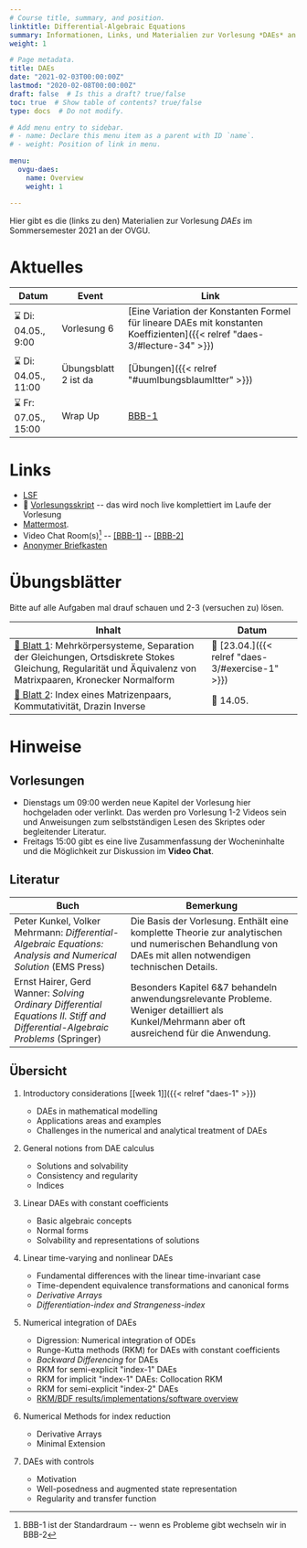 ```yaml
---
# Course title, summary, and position.
linktitle: Differential-Algebraic Equations
summary: Informationen, Links, und Materialien zur Vorlesung *DAEs* an der OVGU im Sommersemester 2021
weight: 1

# Page metadata.
title: DAEs
date: "2021-02-03T00:00:00Z"
lastmod: "2020-02-08T00:00:00Z"
draft: false  # Is this a draft? true/false
toc: true  # Show table of contents? true/false
type: docs  # Do not modify.

# Add menu entry to sidebar.
# - name: Declare this menu item as a parent with ID `name`.
# - weight: Position of link in menu.

menu:
  ovgu-daes:
    name: Overview
    weight: 1

---
```


Hier gibt es die (links zu den) Materialien zur Vorlesung *DAEs* im Sommersemester 2021 an der OVGU.

# Aktuelles

| Datum | Event | Link |
| ------- | ---------- | ---- |
| :hourglass: Di: 04.05., 9:00 | Vorlesung 6 | [Eine Variation der Konstanten Formel f&uuml;r lineare DAEs mit konstanten Koeffizienten]({{< relref "daes-3/#lecture-34" >}}) |
| :hourglass: Di: 04.05., 11:00 | &Uuml;bungsblatt 2 ist da  | [&Uuml;bungen]({{< relref "#uumlbungsblaumltter" >}})  |
| :hourglass: Fr: 07.05., 15:00 | Wrap Up | [BBB-1](https://bigblue.math.uni-magdeburg.de/b/jan-heq-7qj) |

<!--
({{< relref "daes-3/#lecture-34" >}})

{{% callout note %}}
Bitte nochmal das &Uuml;bungsblatt euch vornehmen. Wird dann am Freitag nochmal richtig besprochen
{{% /callout %}}

{{% callout warning %}}
If needed and if everyone is OK with that, I can hold the lecture in English.
{{% /callout %}}
-->

# Links

 * [LSF](https://lsf.ovgu.de/qislsf/rds?state=verpublish&status=init&vmfile=no&publishid=174973&moduleCall=webInfo&publishConfFile=webInfo&publishSubDir=veranstaltung)
 * :blue_book: [Vorlesungsskript](https://www.janheiland.de/script-daes/index.html) -- das wird noch live komplettiert im Laufe der Vorlesung
 * [Mattermost](https://matter.math.uni-magdeburg.de/daes).
 * Video Chat Room(s)[^1] -- [[BBB-1]](https://bigblue.math.uni-magdeburg.de/b/jan-heq-7qj) -- [[BBB-2]](https://bbba.mpi-magdeburg.mpg.de/b/jan-pyw-fhc)
 * [Anonymer Briefkasten](https://www2.math.uni-magdeburg.de/owncloud/index.php/s/w8j8Xaxo2dfzMIZ)

# &Uuml;bungsbl&auml;tter

Bitte auf alle Aufgaben mal drauf schauen und 2-3 (versuchen zu) l&ouml;sen.

| Inhalt | Datum |
| ------ | ----- |
| [:ledger: Blatt 1](files/ueb01.pdf): Mehrk&ouml;rpersysteme, Separation der Gleichungen, Ortsdiskrete Stokes Gleichung, Regularit&auml;t und &Auml;quivalenz von Matrixpaaren, Kronecker Normalform | :memo: [23.04.]({{< relref "daes-3/#exercise-1" >}}) |
| [:ledger: Blatt 2](files/ueb02.pdf): Index eines Matrizenpaars, Kommutativit&auml;t, Drazin Inverse | :memo: 14.05. |

# Hinweise

## Vorlesungen

 * Dienstags um 09:00 werden neue Kapitel der Vorlesung hier
   hochgeladen oder verlinkt. Das werden pro Vorlesung 1-2 Videos sein und Anweisungen zum selbstst&auml;ndigen Lesen des Skriptes oder begleitender Literatur.
 * Freitags 15:00 gibt es eine live Zusammenfassung der Wocheninhalte
   und die M&ouml;glichkeit zur Diskussion im **Video Chat**.

## Literatur

| Buch | Bemerkung |
|------| ----------|
| Peter Kunkel, Volker Mehrmann: *Differential-Algebraic Equations: Analysis and Numerical Solution* (EMS Press) | Die Basis der Vorlesung. Enth&auml;lt eine komplette Theorie zur analytischen und numerischen Behandlung von DAEs mit allen notwendigen technischen Details. |
| Ernst Hairer, Gerd Wanner: *Solving Ordinary Differential Equations II. Stiff and Differential-Algebraic Problems* (Springer) | Besonders Kapitel 6&7 behandeln anwendungsrelevante Probleme. Weniger detailliert als Kunkel/Mehrmann aber oft ausreichend f&uuml;r die Anwendung. |

## &Uuml;bersicht

1.  Introductory considerations [[week 1]]({{< relref "daes-1" >}})
    -   DAEs in mathematical modelling
    -   Applications areas and examples
    -   Challenges in the numerical and analytical treatment of DAEs

1.  General notions from DAE calculus
    -   Solutions and solvability
    -   Consistency and regularity
    -   Indices

1.  Linear DAEs with constant coefficients
    -   Basic algebraic concepts
    -   Normal forms
    -   Solvability and representations of solutions

1.  Linear time-varying and nonlinear DAEs
    -   Fundamental differences with the linear time-invariant case
    -   Time-dependent equivalence transformations and canonical forms
    -   *Derivative Arrays*
    -   *Differentiation-index and Strangeness-index*

1.  Numerical integration of DAEs
    -   Digression: Numerical integration of ODEs
    -   Runge-Kutta methods (RKM) for DAEs with constant coefficients
    -   *Backward Differencing* for DAEs
    -   RKM for semi-explicit "index-1" DAEs
    -   RKM for implicit "index-1" DAEs: Collocation RKM
    -   RKM for semi-explicit "index-2" DAEs
    -   [RKM/BDF results/implementations/software overview](https://www.janheiland.de/script-daes/numerical-analysis-and-software-overview.html)

1.  Numerical Methods for index reduction
    -   Derivative Arrays
    -   Minimal Extension

1.  DAEs with controls
    -   Motivation
    -   Well-posedness and augmented state representation
    -   Regularity and transfer function


[^1]: BBB-1 ist der Standardraum -- wenn es Probleme gibt wechseln wir in BBB-2
